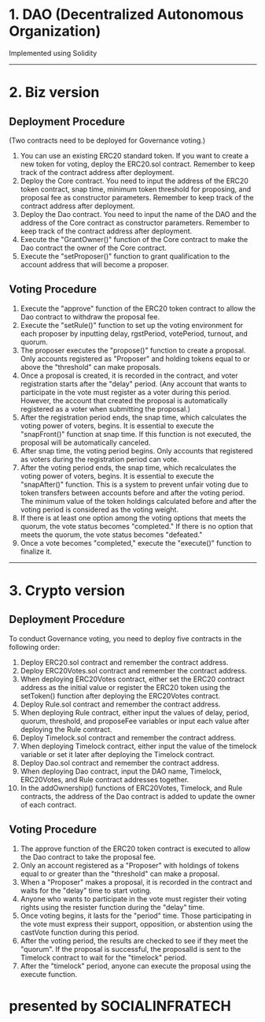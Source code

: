 # 1. DAO (Decentralized Autonomous Organization)
Implemented using Solidity

---

# 2. Biz version

## Deployment Procedure
(Two contracts need to be deployed for Governance voting.)

1. You can use an existing ERC20 standard token. If you want to create a new token for voting, deploy the ERC20.sol contract. Remember to keep track of the contract address after deployment.
2. Deploy the Core contract. You need to input the address of the ERC20 token contract, snap time, minimum token threshold for proposing, and proposal fee as constructor parameters. Remember to keep track of the contract address after deployment.
3. Deploy the Dao contract. You need to input the name of the DAO and the address of the Core contract as constructor parameters. Remember to keep track of the contract address after deployment.
4. Execute the "GrantOwner()" function of the Core contract to make the Dao contract the owner of the Core contract.
5. Execute the "setProposer()" function to grant qualification to the account address that will become a proposer.

## Voting Procedure

1. Execute the "approve" function of the ERC20 token contract to allow the Dao contract to withdraw the proposal fee.
2. Execute the "setRule()" function to set up the voting environment for each proposer by inputting delay, rgstPeriod, votePeriod, turnout, and quorum.
3. The proposer executes the "propose()" function to create a proposal. Only accounts registered as "Proposer" and holding tokens equal to or above the "threshold" can make proposals.
4. Once a proposal is created, it is recorded in the contract, and voter registration starts after the "delay" period. (Any account that wants to participate in the vote must register as a voter during this period. However, the account that created the proposal is automatically registered as a voter when submitting the proposal.)
5. After the registration period ends, the snap time, which calculates the voting power of voters, begins. It is essential to execute the "snapFront()" function at snap time. If this function is not executed, the proposal will be automatically canceled.
6. After snap time, the voting period begins. Only accounts that registered as voters during the registration period can vote.
7. After the voting period ends, the snap time, which recalculates the voting power of voters, begins. It is essential to execute the "snapAfter()" function. This is a system to prevent unfair voting due to token transfers between accounts before and after the voting period. The minimum value of the token holdings calculated before and after the voting period is considered as the voting weight.
8. If there is at least one option among the voting options that meets the quorum, the vote status becomes "completed." If there is no option that meets the quorum, the vote status becomes "defeated."
9. Once a vote becomes "completed," execute the "execute()" function to finalize it.

---

# 3. Crypto version

## Deployment Procedure
To conduct Governance voting, you need to deploy five contracts in the following order:

1. Deploy ERC20.sol contract and remember the contract address.
2. Deploy ERC20Votes.sol contract and remember the contract address.
3. When deploying ERC20Votes contract, either set the ERC20 contract address as the initial value or register the ERC20 token using the setToken() function after deploying the ERC20Votes contract.
4. Deploy Rule.sol contract and remember the contract address.
5. When deploying Rule contract, either input the values of delay, period, quorum, threshold, and proposeFee variables or input each value after deploying the Rule contract.
6. Deploy Timelock.sol contract and remember the contract address.
7. When deploying Timelock contract, either input the value of the timelock variable or set it later after deploying the Timelock contract.
8. Deploy Dao.sol contract and remember the contract address.
9. When deploying Dao contract, input the DAO name, Timelock, ERC20Votes, and Rule contract addresses together.
10. In the addOwnership() functions of ERC20Votes, Timelock, and Rule contracts, the address of the Dao contract is added to update the owner of each contract.

## Voting Procedure
1. The approve function of the ERC20 token contract is executed to allow the Dao contract to take the proposal fee.
2. Only an account registered as a "Proposer" with holdings of tokens equal to or greater than the "threshold" can make a proposal.
3. When a "Proposer" makes a proposal, it is recorded in the contract and waits for the "delay" time to start voting.
4. Anyone who wants to participate in the vote must register their voting rights using the resister function during the "delay" time.
5. Once voting begins, it lasts for the "period" time. Those participating in the vote must express their support, opposition, or abstention using the castVote function during this period.
6. After the voting period, the results are checked to see if they meet the "quorum". If the proposal is successful, the proposalId is sent to the Timelock contract to wait for the "timelock" period.
7. After the "timelock" period, anyone can execute the proposal using the execute function.


# presented by SOCIALINFRATECH
